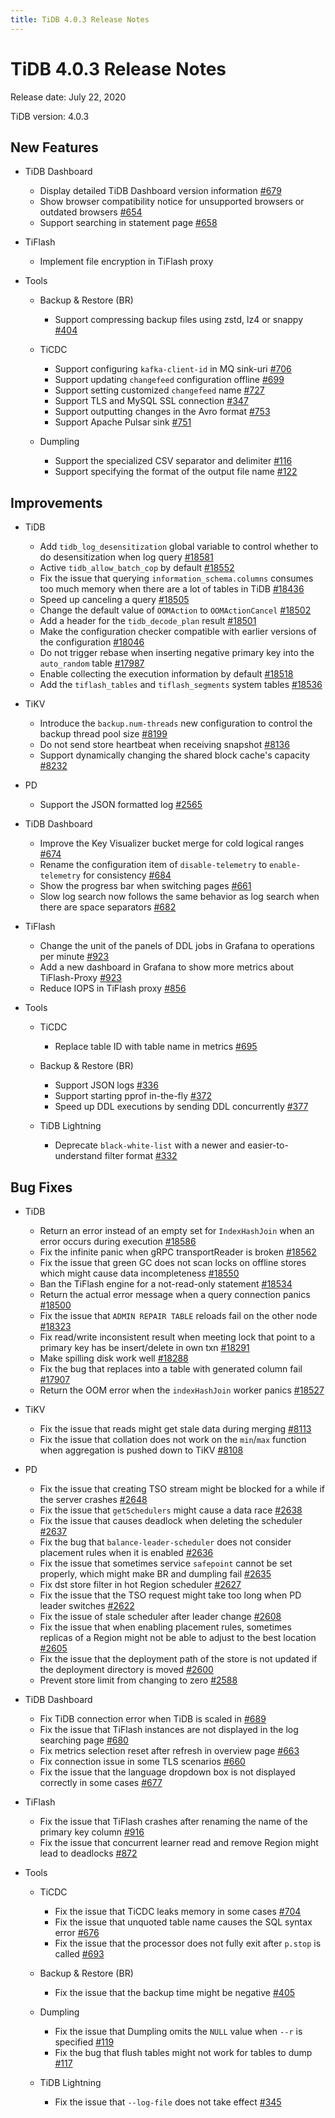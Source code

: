 ```yaml
---
title: TiDB 4.0.3 Release Notes
---
```


# TiDB 4.0.3 Release Notes

Release date: July 22, 2020

TiDB version: 4.0.3

## New Features

+ TiDB Dashboard

    - Display detailed TiDB Dashboard version information [#679](https://github.com/pingcap-incubator/tidb-dashboard/pull/679)
    - Show browser compatibility notice for unsupported browsers or outdated browsers [#654](https://github.com/pingcap-incubator/tidb-dashboard/pull/654)
    - Support searching in statement page [#658](https://github.com/pingcap-incubator/tidb-dashboard/pull/658)

+ TiFlash

    - Implement file encryption in TiFlash proxy

+ Tools

    + Backup & Restore (BR)

        - Support compressing backup files using zstd, lz4 or snappy [#404](https://github.com/pingcap/br/pull/404)

    + TiCDC

        - Support configuring `kafka-client-id` in MQ sink-uri [#706](https://github.com/pingcap/ticdc/pull/706)
        - Support updating `changefeed` configuration offline [#699](https://github.com/pingcap/ticdc/pull/699)
        - Support setting customized `changefeed` name [#727](https://github.com/pingcap/ticdc/pull/727)
        - Support TLS and MySQL SSL connection [#347](https://github.com/pingcap/ticdc/pull/347)
        - Support outputting changes in the Avro format [#753](https://github.com/pingcap/ticdc/pull/753)
        - Support Apache Pulsar sink [#751](https://github.com/pingcap/ticdc/pull/751)

    + Dumpling

        - Support the specialized CSV separator and delimiter [#116](https://github.com/pingcap/dumpling/pull/116)
        - Support specifying the format of the output file name [#122](https://github.com/pingcap/dumpling/pull/122)

## Improvements

+ TiDB

    - Add `tidb_log_desensitization` global variable to control whether to do desensitization when log query [#18581](https://github.com/pingcap/tidb/pull/18581)
    - Active `tidb_allow_batch_cop` by default [#18552](https://github.com/pingcap/tidb/pull/18552)
    - Fix the issue that querying `information_schema.columns` consumes too much memory when there are a lot of tables in TiDB [#18436](https://github.com/pingcap/tidb/pull/18436)
    - Speed up canceling a query [#18505](https://github.com/pingcap/tidb/pull/18505)
    - Change the default value of `OOMAction` to `OOMActionCancel` [#18502](https://github.com/pingcap/tidb/pull/18502)
    - Add a header for the `tidb_decode_plan` result [#18501](https://github.com/pingcap/tidb/pull/18501)
    - Make the configuration checker compatible with earlier versions of the configuration [#18046](https://github.com/pingcap/tidb/pull/18046)
    - Do not trigger rebase when inserting negative primary key into the `auto_random` table [#17987](https://github.com/pingcap/tidb/pull/17987)
    - Enable collecting the execution information by default [#18518](https://github.com/pingcap/tidb/pull/18518)
    - Add the `tiflash_tables` and `tiflash_segments` system tables [#18536](https://github.com/pingcap/tidb/pull/18536)

+ TiKV

    - Introduce the `backup.num-threads` new configuration to control the backup thread pool size [#8199](https://github.com/tikv/tikv/pull/8199)
    - Do not send store heartbeat when receiving snapshot [#8136](https://github.com/tikv/tikv/pull/8136)
    - Support dynamically changing the shared block cache's capacity [#8232](https://github.com/tikv/tikv/pull/8232)

+ PD

    - Support the JSON formatted log [#2565](https://github.com/pingcap/pd/pull/2565)

+ TiDB Dashboard

    - Improve the Key Visualizer bucket merge for cold logical ranges [#674](https://github.com/pingcap-incubator/tidb-dashboard/pull/674)
    - Rename the configuration item of `disable-telemetry` to `enable-telemetry` for consistency [#684](https://github.com/pingcap-incubator/tidb-dashboard/pull/684)
    - Show the progress bar when switching pages [#661](https://github.com/pingcap-incubator/tidb-dashboard/pull/661)
    - Slow log search now follows the same behavior as log search when there are space separators [#682](https://github.com/pingcap-incubator/tidb-dashboard/pull/682)

+ TiFlash

    - Change the unit of the panels of DDL jobs in Grafana to operations per minute [#923](https://github.com/pingcap/tics/pull/923)
    - Add a new dashboard in Grafana to show more metrics about TiFlash-Proxy [#923](https://github.com/pingcap/tics/pull/923)
    - Reduce IOPS in TiFlash proxy [#856](https://github.com/pingcap/tics/pull/856)

+ Tools

    + TiCDC

        - Replace table ID with table name in metrics [#695](https://github.com/pingcap/ticdc/pull/695)

    + Backup & Restore (BR)

        - Support JSON logs [#336](https://github.com/pingcap/br/issues/336)
        - Support starting pprof in-the-fly [#372](https://github.com/pingcap/br/pull/372)
        - Speed up DDL executions by sending DDL concurrently [#377](https://github.com/pingcap/br/pull/377)

    + TiDB Lightning

        - Deprecate `black-white-list` with a newer and easier-to-understand filter format [#332](https://github.com/pingcap/tidb-lightning/pull/332)

## Bug Fixes

+ TiDB

    - Return an error instead of an empty set for `IndexHashJoin` when an error occurs during execution [#18586](https://github.com/pingcap/tidb/pull/18586)
    - Fix the infinite panic when gRPC transportReader is broken [#18562](https://github.com/pingcap/tidb/pull/18562)
    - Fix the issue that green GC does not scan locks on offline stores which might cause data incompleteness [#18550](https://github.com/pingcap/tidb/pull/18550)
    - Ban the TiFlash engine for a not-read-only statement [#18534](https://github.com/pingcap/tidb/pull/18534)
    - Return the actual error message when a query connection panics [#18500](https://github.com/pingcap/tidb/pull/18500)
    - Fix the issue that `ADMIN REPAIR TABLE` reloads fail on the other node [#18323](https://github.com/pingcap/tidb/pull/18323)
    - Fix read/write inconsistent result when meeting lock that point to a primary key has be insert/delete in own txn [#18291](https://github.com/pingcap/tidb/pull/18291)
    - Make spilling disk work well [#18288](https://github.com/pingcap/tidb/pull/18288)
    - Fix the bug that replaces into a table with generated column fail [#17907](https://github.com/pingcap/tidb/pull/17907)
    - Return the OOM error when the `indexHashJoin` worker panics [#18527](https://github.com/pingcap/tidb/pull/18527)

+ TiKV

    - Fix the issue that reads might get stale data during merging [#8113](https://github.com/tikv/tikv/pull/8113)
    - Fix the issue that collation does not work on the `min`/`max` function when aggregation is pushed down to TiKV [#8108](https://github.com/tikv/tikv/pull/8108)

+ PD

    - Fix the issue that creating TSO stream might be blocked for a while if the server crashes [#2648](https://github.com/pingcap/pd/pull/2648)
    - Fix the issue that `getSchedulers` might cause a data race [#2638](https://github.com/pingcap/pd/pull/2638)
    - Fix the issue that causes deadlock when deleting the scheduler [#2637](https://github.com/pingcap/pd/pull/2637)
    - Fix the bug that `balance-leader-scheduler` does not consider placement rules when it is enabled [#2636](https://github.com/pingcap/pd/pull/2636)
    - Fix the issue that sometimes service `safepoint` cannot be set properly, which might make BR and dumpling fail [#2635](https://github.com/pingcap/pd/pull/2635)
    - Fix dst store filter in hot Region scheduler [#2627](https://github.com/pingcap/pd/pull/2627)
    - Fix the issue that the TSO request might take too long when PD leader switches [#2622](https://github.com/pingcap/pd/pull/2622)
    - Fix the issue of stale scheduler after leader change [#2608](https://github.com/pingcap/pd/pull/2608)
    - Fix the issue that when enabling placement rules, sometimes replicas of a Region might not be able to adjust to the best location [#2605](https://github.com/pingcap/pd/pull/2605)
    - Fix the issue that the deployment path of the store is not updated if the deployment directory is moved [#2600](https://github.com/pingcap/pd/pull/2600)
    - Prevent store limit from changing to zero [#2588](https://github.com/pingcap/pd/pull/2588)

+ TiDB Dashboard

    - Fix TiDB connection error when TiDB is scaled in [#689](https://github.com/pingcap-incubator/tidb-dashboard/pull/689)
    - Fix the issue that TiFlash instances are not displayed in the log searching page [#680](https://github.com/pingcap-incubator/tidb-dashboard/pull/680)
    - Fix metrics selection reset after refresh in overview page [#663](https://github.com/pingcap-incubator/tidb-dashboard/pull/663)
    - Fix connection issue in some TLS scenarios [#660](https://github.com/pingcap-incubator/tidb-dashboard/pull/660)
    - Fix the issue that the language dropdown box is not displayed correctly in some cases [#677](https://github.com/pingcap-incubator/tidb-dashboard/pull/677)

+ TiFlash

    - Fix the issue that TiFlash crashes after renaming the name of the primary key column [#916](https://github.com/pingcap/tics/pull/916)
    - Fix the issue that concurrent learner read and remove Region might lead to deadlocks [#872](https://github.com/pingcap/tics/pull/872)

+ Tools

    + TiCDC

        - Fix the issue that TiCDC leaks memory in some cases [#704](https://github.com/pingcap/ticdc/pull/704)
        - Fix the issue that unquoted table name causes the SQL syntax error [#676](https://github.com/pingcap/ticdc/pull/676)
        - Fix the issue that the processor does not fully exit after `p.stop` is called [#693](https://github.com/pingcap/ticdc/pull/693)

    + Backup & Restore (BR)

        - Fix the issue that the backup time might be negative [#405](https://github.com/pingcap/br/pull/405)

    + Dumpling

        - Fix the issue that Dumpling omits the `NULL` value when `--r` is specified [#119](https://github.com/pingcap/dumpling/pull/119)
        - Fix the bug that flush tables might not work for tables to dump [#117](https://github.com/pingcap/dumpling/pull/117)

    + TiDB Lightning

        - Fix the issue that `--log-file` does not take effect [#345](https://github.com/pingcap/tidb-lightning/pull/345)
